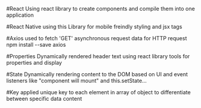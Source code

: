 #React 
Using react library to create components and compile them into one application

#React Native
using this Library for mobile freindly styling and jsx tags

#Axios
used to fetch 'GET' asynchronous request data for HTTP request
npm install --save axios

#Properties
Dynamically rendered header text using react library tools for properties and display

#State
Dynamically rendering content to the DOM based on UI and event listeners like "component will mount" and
this.setState...

#Key
applied unique key to each element in array of object to differentiate between specific data content


